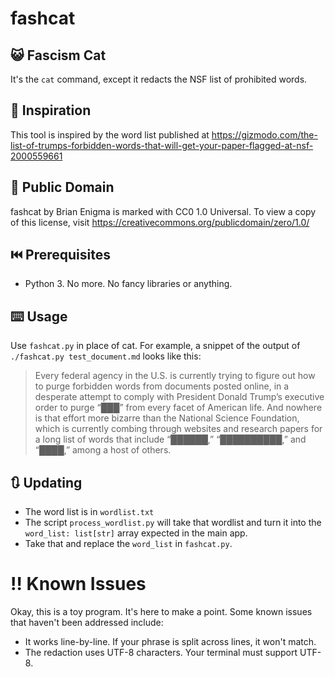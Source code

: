 # fashcat

## 😺 Fascism Cat

It's the `cat` command, except it redacts the NSF list of prohibited words.

## 🚫 Inspiration

This tool is inspired by the word list published at
<https://gizmodo.com/the-list-of-trumps-forbidden-words-that-will-get-your-paper-flagged-at-nsf-2000559661>

## 🙌 Public Domain

fashcat by Brian Enigma is marked with CC0 1.0 Universal. To view a copy of this license, 
visit <https://creativecommons.org/publicdomain/zero/1.0/>

## ⏮️ Prerequisites

- Python 3. No more. No fancy libraries or anything.

## ⌨️ Usage

Use `fashcat.py` in place of cat. For example, a snippet of the output of
`./fashcat.py test_document.md` looks like this:

> Every federal agency in the U.S. is currently trying to figure out how to
> purge forbidden words from documents posted online, in a desperate attempt
> to comply with President Donald Trump’s executive order to purge “███” from
> every facet of American life. And nowhere is that effort more bizarre than
> the National Science Foundation, which is currently combing through
> websites and research papers for a long list of words that include
> “██████,” “██████████,” and “████,” among a host of others.

## 🔃 Updating

- The word list is in `wordlist.txt`
- The script `process_wordlist.py` will take that wordlist and turn it into 
  the `word_list: list[str]` array expected in the main app.
- Take that and replace the `word_list` in `fashcat.py`.

# ‼️ Known Issues

Okay, this is a toy program. It's here to make a point. Some known issues that
haven't been addressed include:

- It works line-by-line. If your phrase is split across lines, it won't match.
- The redaction uses UTF-8 characters. Your terminal must support UTF-8.
